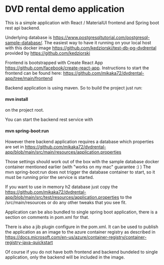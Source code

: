# DVD rental demo application 

This is a simple application with React / MaterialUI frontend and Spring boot rest api backend.

Underlying database is https://www.postgresqltutorial.com/postgresql-sample-database/. 
The easiest way to have it running on your local host with this docker 
image https://github.com/kedziorski/test-db-pg-dvdrental provided by https://github.com/kedziorski

Frontend is bootstrapped with Create React App https://github.com/facebook/create-react-app. 
Instructions to start the frontend can be found here: https://github.com/mikaka72/dvdrental-app/tree/main/frontend

Backend application is using maven. So to build the project just run:

#### mvn install 

on the project root.

You can start the backend rest service with 

#### mvn spring-boot:run

However there backend application requires a database which properties are set in https://github.com/mikaka72/dvdrental-app/blob/main/src/main/resources/application.properties

Those settings should work out of the box with the sample database docker container mentioned earlier (with "works on my mac" guarantee :) ) 
The mvn spring-boot:run does not trigger the database container to start, so it must be running prior the service is started.

If you want to use in memory h2 database just copy the https://github.com/mikaka72/dvdrental-app/blob/main/src/test/resources/application.properties to the /src/main/resources or do any other tweaks that you see fit.

Application can be also bundled to single spring boot application, there is a section on comments in pom.xml for that.

There is also a jib plugin configure in the pom.xml. It can be used to publish the application as an image to the azure container registry as described in https://docs.microsoft.com/en-us/azure/container-registry/container-registry-java-quickstart

Of course if you do not have both frontend and backend bundeled to single application, only the backend will be included in the image. 
